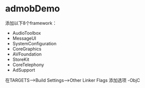 admobDemo
=========

添加以下8个framework：

- AudioToolbox
- MessageUI
- SystemConfiguration
- CoreGraphics
- AVFoundation
- StoreKit
- CoreTelephony
- AdSupport


在TARGETS–>Build Settings–>Other Linker Flags 添加选项 -ObjC
